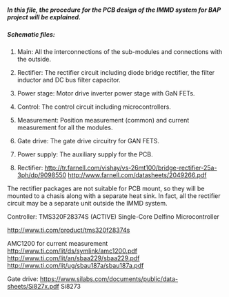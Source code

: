 ##### In this file, the procedure for the PCB design of the IMMD system for BAP project will be explained.

##### Schematic files:
1. Main: All the interconnections of the sub-modules and connections with the outside.
2. Rectifier: The rectifier circuit including diode bridge rectifier, the filter inductor and DC bus filter capacitor.
3. Power stage: Motor drive inverter power stage with GaN FETs.
4. Control: The control circuit including microcontrollers.
5. Measurement: Position measurement (common) and current measurement for all the modules.
6. Gate drive: The gate drive circuitry for GAN FETS.
7. Power supply: The auxiliary supply for the PCB.


1. Rectifier:
http://tr.farnell.com/vishay/vs-26mt100/bridge-rectifier-25a-3ph/dp/9098550
http://www.farnell.com/datasheets/2049266.pdf

The rectifier packages are not suitable for PCB mount, so they will be mounted to a chasis along with a separate heat sink. In fact, all the rectifier circuit may be a separate unit outside the IMMD system.

Controller: TMS320F28374S	(ACTIVE)
Single-Core Delfino Microcontroller

http://www.ti.com/product/tms320f28374s

AMC1200 for current measurement
http://www.ti.com/lit/ds/symlink/amc1200.pdf
http://www.ti.com/lit/an/sbaa229/sbaa229.pdf
http://www.ti.com/lit/ug/sbau187a/sbau187a.pdf

Gate drive: https://www.silabs.com/documents/public/data-sheets/Si827x.pdf
Si8273
